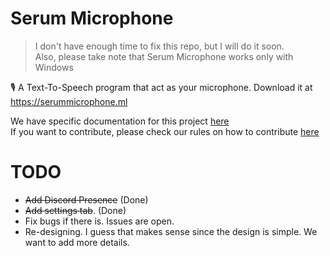 # Serum Microphone
> I don't have enough time to fix this repo, but I will do it soon.<br>
> Also, please take note that Serum Microphone works only with Windows

🎙 A Text-To-Speech program that act as your microphone. Download it at https://serummicrophone.ml

We have specific documentation for this project [here](https://github.com/serumstudio/microphone/tree/main/docs)<br>
If you want to contribute, please check our rules on how to contribute [here](https://github.com/serumstudio/microphone/blob/main/CONTRIBUTING.md)


# TODO
- ~~Add Discord Presence~~ (Done)
- ~~Add settings tab~~. (Done)
- Fix bugs if there is. Issues are open.
- Re-designing. I guess that makes sense since the design is simple. We want to add more details.
